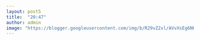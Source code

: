 ```yaml
---
layout: post5
title:  "20:47"
author: admin
image: "https://blogger.googleusercontent.com/img/b/R29vZ2xl/AVvXsEg6NKtbjj1Tnt5B0qpx_3JIagBiJXGvA8v2-7fADisrDZwrpFAqVggDpxiPxplfAbLJuJAcgj-rsZFVRGiQqCWsqsljZx5nk7jWpVAgo4ekSzqKiN-HDeIUDMg64Lv7jIfUjfQyasG4sumZYEzBjCR79vjt6CFRIJNN0mEeuLIKkiCC7YUXghmXGd__cp9F/s1600/4C2C1E0.gif"
---
```







